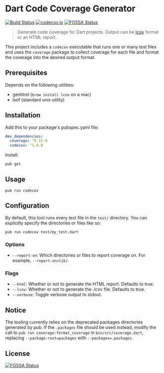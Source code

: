 # Dart Code Coverage Generator
[![Build Status](https://travis-ci.org/codecov/dart.svg?branch=master)](https://travis-ci.org/codecov/dart) [![codecov.io](http://codecov.io/github/codecov/dart/coverage.svg?branch=master)](http://codecov.io/github/codecov/dart?branch=master)
[![FOSSA Status](https://app.fossa.com/api/projects/git%2Bgithub.com%2Fcodecov%2Fdart.svg?type=shield)](https://app.fossa.com/projects/git%2Bgithub.com%2Fcodecov%2Fdart?ref=badge_shield)

> Generate code coverage for Dart projects. Output can be [lcov](http://ltp.sourceforge.net/coverage/lcov.php) format or an HTML report.

This project includes a `codecov` executable that runs one or many test files and uses the `coverage` package to collect coverage for each file and format the coverage into the desired output format.


## Prerequisites
Depends on the following utilities:

- genhtml (`brew install lcov` on a mac)
- lsof (standard unix utility)


## Installation

Add this to your package's pubspec.yaml file:
```yaml
dev_dependencies:
  coverage: ^0.15.0
  codecov: ^1.0.0
```

Install:
```
pub get
```


## Usage
```
pub run codecov
```


## Configuration
By default, this tool runs every test file in the `test/` directory. You can explicitly specify the directories or files like so:
```
pub run codecov test/my_test.dart
```

### Options
- `--report-on`: Which directories or files to report coverage on. For example, `--report-on=lib/`.

### Flags
- `--html`: Whether or not to generate the HTML report. Defaults to true.
- `--lcov`: Whether or not to generate the .lcov file. Defaults to true.
- `--verbose`: Toggle verbose output to stdout.

## Notice

The tooling currently relies on the deprecated packages directories generated by pub. If the `.packages` file should be used instead, modify the call to `pub run coverage:format_coverage` in `bin/src/coverage.dart`, replacing `--package-root=packages` with `--packages=.packages`.


## License
[![FOSSA Status](https://app.fossa.com/api/projects/git%2Bgithub.com%2Fcodecov%2Fdart.svg?type=large)](https://app.fossa.com/projects/git%2Bgithub.com%2Fcodecov%2Fdart?ref=badge_large)
